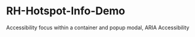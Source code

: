 RH-Hotspot-Info-Demo
====================

Accessibility focus within a container and popup modal, ARIA Accessibility
